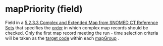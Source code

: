 # mapPriority (field)

Field in a [5.2.3.3 Complex and Extended Map from SNOMED CT Reference Sets](../../../../../5.2.3.3-Complex-and-Extended-Map-from-SNOMED-CT-Reference-Sets_28739374.html) that specifies the [order](https://confluence.ihtsdotools.org/display/DOCGLOSS/order) in which complex map records should be checked. Only the first map record meeting the run - time selection criteria will be taken as the [target code](https://confluence.ihtsdotools.org/display/DOCGLOSS/target+code) within each [mapGroup](https://confluence.ihtsdotools.org/display/DOCGLOSS/mapGroup) .
